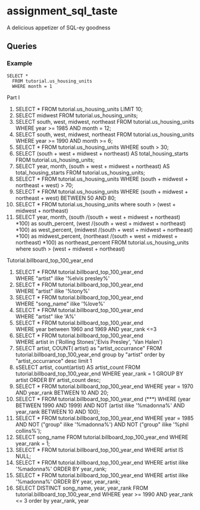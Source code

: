 # assignment_sql_taste
A delicious appetizer of SQL-ey goodness


## Queries

### Example

```
SELECT *
  FROM tutorial.us_housing_units
  WHERE month = 1
```

Part I
1. SELECT * FROM tutorial.us_housing_units LIMIT 10;
2. SELECT midwest FROM tutorial.us_housing_units;
3. SELECT south, west, midwest, northeast FROM tutorial.us_housing_units
   WHERE year >= 1985
     AND month = 12;
4. SELECT south, west, midwest, northeast FROM tutorial.us_housing_units
   WHERE year >= 1990
    AND month >= 6;
5. SELECT * FROM tutorial.us_housing_units
   WHERE south > 30;
6. SELECT (south + west + midwest + northeast) AS total_housing_starts
   FROM tutorial.us_housing_units;
7. SELECT year, 
          month, 
          (south + west + midwest + northeast) AS total_housing_starts
   FROM tutorial.us_housing_units;
8. SELECT * FROM tutorial.us_housing_units
   WHERE (south + midwest + northeast + west) > 70;
9. SELECT * FROM tutorial.us_housing_units 
   WHERE (south + midwest + northeast + west)
    BETWEEN 50 AND 80;
10. SELECT *
  FROM tutorial.us_housing_units 
  where south > (west + midwest + northeast)
11. SELECT year, 
        month, 
        (south /(south + west + midwest + northeast) *100) as south_percent,
        (west /(south + west + midwest + northeast) *100) as west_percent,
        (midwest /(south + west + midwest + northeast) *100) as midwest_percent,
        (northeast /(south + west + midwest + northeast) *100) as northeast_percent
  FROM tutorial.us_housing_units 
  where south > (west + midwest + northeast)

  Tutorial.billboard_top_100_year_end

  1. SELECT *
  FROM tutorial.billboard_top_100_year_end  
  WHERE "artist" ilike '%elvis presley%'
  2. SELECT *
  FROM tutorial.billboard_top_100_year_end  
  WHERE "artist" ilike '%tony%'
  3. SELECT *
  FROM tutorial.billboard_top_100_year_end  
  WHERE "song_name" ilike '%love%'
  4. SELECT *
  FROM tutorial.billboard_top_100_year_end  
  WHERE "artist" like 'A%'
  5. SELECT *
  FROM tutorial.billboard_top_100_year_end  
  WHERE year between 1960 and 1969
  AND year_rank <=3
  6. SELECT *
  FROM tutorial.billboard_top_100_year_end  
  WHERE artist in ('Rolling Stones','Elvis Presley',  'Van Halen')
  7. SELECT artist, COUNT( artist) as "artist_occurrance"
  FROM tutorial.billboard_top_100_year_end 
  group by "artist"
  order by "artist_occurrance" desc
  limit 1
  8. sSELECT artist,
       count(artist) AS artist_count
       FROM tutorial.billboard_top_100_year_end
     WHERE year_rank = 1
     GROUP BY artist
     ORDER BY artist_count desc;
  9. SELECT * FROM tutorial.billboard_top_100_year_end 
       WHERE year = 1970
       AND year_rank BETWEEN 10 AND 20;
  10. SELECT * FROM tutorial.billboard_top_100_year_end (***)
        WHERE
          (year BETWEEN 1990 AND 1999)
          AND 
          NOT (artist ilike '%madonna%' AND year_rank BETWEEN 10 AND 100);
  11. SELECT * FROM tutorial.billboard_top_100_year_end
      WHERE year = 1985
        AND NOT ("group" ilike '%madonna%')
        AND NOT ("group" ilike '%phil collins%');
  12. SELECT song_name FROM tutorial.billboard_top_100_year_end 
      WHERE year_rank = 1;
  13. SELECT * FROM tutorial.billboard_top_100_year_end 
      WHERE artist IS NULL;
  14. SELECT * FROM tutorial.billboard_top_100_year_end 
      WHERE artist ilike '%madonna%'
      ORDER BY year_rank;
  15. SELECT * FROM tutorial.billboard_top_100_year_end 
      WHERE artist ilike '%madonna%'
      ORDER BY year, year_rank;
  16. SELECT  DISTINCT song_name, year, year_rank
      FROM tutorial.billboard_top_100_year_end 
      WHERE year >= 1990
      AND year_rank <= 3
      order by year_rank, year